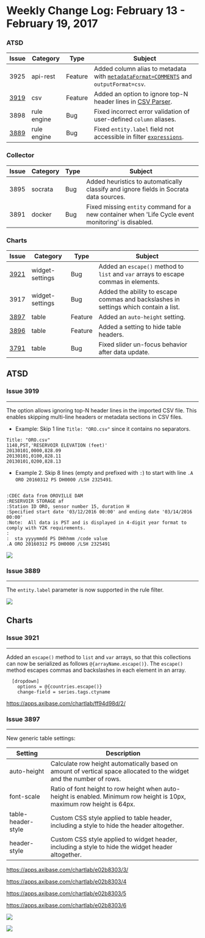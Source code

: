 Weekly Change Log: February 13 - February 19, 2017
==================================================

### ATSD

| Issue| Category        | Type    | Subject                                                                              |
|------|-----------------|---------|--------------------------------------------------------------------------------------| 
| 3925 | api-rest        | Feature     | Added column alias to metadata with [`metadataFormat=COMMENTS`](../../sql/api.md#parameters) and `outputFormat=csv`.                                                       |
| [3919](#issue-3919) | csv        | Feature | Added an option to ignore top-N header lines in [CSV Parser](../../parsers/csv/README.md).                                                                  |
| 3898 | rule engine     | Bug     | Fixed incorrect error validation of user-defined `column` aliases.                                                      |
| [3889](#issue-3889) | rule engine     | Bug     | Fixed `entity.label` field not accessible in filter [`expressions`](../../rule-engine/filters.md).                                                                 |

### Collector

| Issue| Category        | Type    | Subject                                                                              |
|------|-----------------|---------|--------------------------------------------------------------------------------------| 
| 3895 | socrata         | Bug     | Added heuristics to automatically classify and ignore fields in Socrata data sources. |
| 3891 | docker          | Bug     | Fixed missing `entity` command for a new container when 'Life Cycle event monitoring' is disabled.   |

### Charts

| Issue| Category        | Type    | Subject                                                                              |
|------|-----------------|---------|--------------------------------------------------------------------------------------| 
| [3921](#issue-3921) | widget-settings | Bug     | Added an `escape()` method to `list` and `var` arrays to escape commas in elements.         |
| 3917 | widget-settings | Bug     | Added the ability to escape commas and backslashes in settings which contain a list.                 |
| [3897](#issue-3897) | table      | Feature | Added an `auto-height` setting.                                                                |
| [3896](#issue-3896) | table      | Feature | Added a setting to hide table headers.                                                   |
| [3791](#issue-3791) | table      | Bug     | Fixed slider un-focus behavior after data update.                |

## ATSD

### Issue 3919
--------------

The option allows ignoring top-N header lines in the imported CSV file. This enables skipping multi-line headers or metadata sections in CSV files.

* Example: Skip 1 line `Title: "ORO.csv"` since it contains no separators.

```
Title: "ORO.csv"
1148,PST,'RESERVOIR ELEVATION (feet)'
20130101,0000,828.09
20130101,0100,828.11
20130101,0200,828.13
```

* Example 2. Skip 8 lines (empty and prefixed with `:`) to start with line `.A ORO 20160312 PS DH0000 /LSH 2325491`.

```

:CDEC data from OROVILLE DAM
:RESERVOIR STORAGE af
:Station ID ORO, sensor number 15, duration H
:Specified start date '03/12/2016 00:00' and ending date '03/14/2016 00:00'
:Note:  All data is PST and is displayed in 4-digit year format to comply with Y2K requirements.
:
:  sta yyyymmdd PS DHhhmm /code value
.A ORO 20160312 PS DH0000 /LSH 2325491 
```

![](Images/Figure4.png)

### Issue 3889
--------------

The `entity.label` parameter is now supported in the rule filter.

![](Images/Figure3.png)
 

## Charts

### Issue 3921
--------------

Added an `escape()` method to `list` and `var` arrays, so that this collections can now be serialized as follows  `@{arrayName.escape()}`. The `escape()` method escapes commas and backslashes in each element in an array.

```
  [dropdown]
    options = @{countries.escape()}
    change-field = series.tags.ctyname
```

https://apps.axibase.com/chartlab/ff94d98d/2/

### Issue 3897
--------------

New generic table settings:

| Setting | Description |
|---|---|
| auto-height	| Calculate row height automatically based on amount of vertical space allocated to the widget and the number of rows.|
| font-scale	| Ratio of font height to row height when auto-height is enabled. Minimum row height is 10px, maximum row height is 64px. |
| table-header-style	| Custom CSS style applied to table header, including a style to hide the header altogether. |
| header-style	| Custom CSS style applied to widget header, including a style to hide the widget header altogether. |

https://apps.axibase.com/chartlab/e02b8303/3/

https://apps.axibase.com/chartlab/e02b8303/4

https://apps.axibase.com/chartlab/e02b8303/5

https://apps.axibase.com/chartlab/e02b8303/6

![](Images/Figure1.png)

![](Images/Figure2.png)

